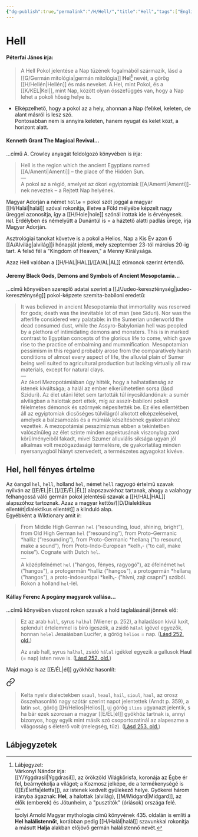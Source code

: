 ```yaml
---
{"dg-publish":true,"permalink":"/H/Hell/","title":"Hell","tags":["Englishtexttranslated","containstransclusions"],"created":"2024-11-20T04:58","updated":"2025-09-21T16:41"}
---
```



# Hell

#### Péterfai János írja:

> A Hell Pokol jelentése a Nap tüzének fogalmából származik, lásd a [[G/Germán mitológia\|germán mitológia]] **Hel**[^1] nevét, a görög [[H/Hellén\|Hellén]] és más neveket. A Hel, mint Pokol, és a [[K/KEL\|Kel]], mint Nap, között olyan összefüggés van, hogy a Nap lehet a pokoli hőség helye is.  
- Elképzelhető, hogy a pokol az a hely, ahonnan a Nap (fel)kel, keleten, de alant másról is lesz szó.  
Pontosabban nem is annyira keleten, hanem nyugat és kelet közt, a horizont alatt.  

#### Kenneth Grant The Magical Revival...

...című A. Crowley anyagát feldolgozó könyvében is írja:  
> Hell is the region which the ancient Egyptians named [[A/Amenti\|Amenti]] – the place of the Hidden Sun.  
> —  
> A pokol az a régió, amelyet az ókori egyiptomiak [[A/Amenti\|Amenti]]-nek neveztek – a Rejtett Nap helyének.

Magyar Adorján a német `hölle` = pokol szót joggal a magyar [[H/Halál\|halál]] szóval rokonítja, illetve a Föld mélyébe képzelt nagy üreggel azonosítja, így a [[H/Hole\|hole]] szónál írottak ide is érvényesek.  
`Hél` Erdélyben és némelyütt a Dunántúl is = a háztető alatti padlás ürege, írja Magyar Adorján.  

Asztrológiai tanokat követve is a pokol a Helios, Nap a Kis Év azon 6 [[A/Alvilág\|alvilág]]i hónapját jelenti, mely szeptember 23-tól március 20-ig tart. A felső fél a "Kingdom of Heaven," a Menny Királysága.  

Azaz Hell valóban a [[H/HAL\|HAL]]/[[A/AL\|AL]] etimonok szerint értendő.  



#### Jeremy Black Gods, Demons and Symbols of Ancient Mesopotamia...

...című könyvében szereplő adatai szerint a [[J/Judeo-kereszténység\|judeo-kereszténység]] pokol-képzete szemita-babiloni eredetű:  
> It was believed in ancient Mesopotamia that immortality was reserved for gods; death was the inevitable lot of man (see Siduri). Nor was the afterlife considered very palatable: in the Sumerian underworld the dead consumed dust, while the Assyro-Babylonian hell was peopled by a plethora of intimidating demons and monsters. This is in marked contrast to Egyptian concepts of the glorious life to come, which gave rise to the practice of embalming and mummification. Mesopotamian pessimism in this regard probably arose from the comparatively harsh conditions of almost every aspect of life, the alluvial plain of Sumer being well suited to agricultural production but lacking virtually all raw materials, except for natural clays.  
> —  
> Az ókori Mezopotámiában úgy hitték, hogy a halhatatlanság az istenek kiváltsága; a halál az ember elkerülhetetlen sorsa (lásd Sziduri). Az élet utáni létet sem tartották túl ínycsiklandónak: a sumér alvilágban a halottak port ettek, míg az asszír-babiloni pokolt félelmetes démonok és szörnyek népesítették be. Ez éles ellentétben áll az egyiptomiak dicsőséges túlvilágról alkotott elképzeléseivel, amelyek a balzsamozás és a múmiák készítésének gyakorlatához vezettek. A mezopotámiai pesszimizmus ebben a tekintetben valószínűleg az élet szinte minden aspektusának viszonylag zord körülményeiből fakadt, mivel Szumer alluviális síksága ugyan jól alkalmas volt mezőgazdasági termelésre, de gyakorlatilag minden nyersanyagból hiányt szenvedett, a természetes agyagokat kivéve.  

## Hel, hell fényes értelme

Az óangol `hel`, `hell`, holland `hel`, német `hell` ragyogó értelmű szavak nyilván az [[E/EL\|EL]]/[[E/ÉL\|ÉL]] alapszavakhoz tartanak, ahogy a valahogy felhangossá váló germán pokol jelentésű szavak a [[H/HAL\|HAL]] alapszóhoz tartoznak. Azaz a magyar kettős/[[D/Dialektikus ellentét\|dialektikus ellentét]] a kiinduló alap.  
Egyébként a Wiktionary amit ír:  
> From Middle High German `hel` (“resounding, loud, shining, bright”), from Old High German `hel` (“resounding”), from Proto-Germanic \*halliz (“resounding”), from Proto-Germanic \*hellaną (“to resound, make a sound”), from Proto-Indo-European \*kelh₁- (“to call, make noise”). Cognate with Dutch `hel`.  
> —  
> A középfelnémet `hel` ("hangos, fényes, ragyogó"), az ófelnémet `hel` ("hangos"), a protogermán \*halliz ("hangos"), a protogermán \*hellaną ("hangos"), a proto-indoeurópai \*kelh₁- ("hívni, zajt csapni") szóból. Rokon a holland `hel`-lel.  

#### Kállay Ferenc A pogány magyarok vallása...

...című könyvében viszont rokon szavak a hold taglalásánál jönnek elő:
> Ez az arab `hall`, syrus `halhal` (Wiener p. 252), a haladáson kivül luxit, splenduit értelemmel is biró igeszók, a zsidó `hálal` igével egyezők, honnan `helel` Jesaiásban Lucifer, a görög `helios` = nap. ([Lásd 252. old.](zotero://open-pdf/library/items/DFI47XPY?page=252&annotation=JBGCXL99))  
>
> Az arab hall, syrus `halhal`, zsidó `hálal` igékkel egyezik a gallusok **Haul** (= nap) isten neve is. ([Lásd 252. old.](zotero://open-pdf/library/items/DFI47XPY?page=252&annotation=JSBLXPFV))  

Majd maga is az [[E/ÉL\|él]] gyökhöz hasonlít:  

<div class="transclusion internal-embed is-loaded"><a class="markdown-embed-link" href="/S/Sol/#6p2hw" aria-label="Open link"><svg xmlns="http://www.w3.org/2000/svg" width="24" height="24" viewBox="0 0 24 24" fill="none" stroke="currentColor" stroke-width="2" stroke-linecap="round" stroke-linejoin="round" class="svg-icon lucide-link"><path d="M10 13a5 5 0 0 0 7.54.54l3-3a5 5 0 0 0-7.07-7.07l-1.72 1.71"></path><path d="M14 11a5 5 0 0 0-7.54-.54l-3 3a5 5 0 0 0 7.07 7.07l1.71-1.71"></path></svg></a><div class="markdown-embed">



> Kelta nyelv dialectekben `ssaul`, `heaul`, `hail`, `sioul`, `haul`, az orosz összehasonlító nagy szótár szerint napot jelentettek (Arndt p. 359), a latin `sol`, görög [[H/Helios\|Helios]], uj görög `ilios` ugyanazt jelentik, s ha bár ezek szorosan a magyar [[E/ÉL\|él]] gyökhöz tartnak is, annyi bizonyos, hogy egyik mint másik szó csoportozatinál az alapeszme a világosság s életerő volt (melegség, tűz). ([Lásd 253. old.](zotero://open-pdf/library/items/DFI47XPY?page=253&annotation=TQZCEB8X)) 

</div></div>



## Lábjegyzetek

[^1]: Lábjegyzet:  
Várkonyi Nándor írja:  
[[Y/Yggdrasil\|Yggdrasil]], az örökzöld Világkőrisfa, koronája az Égbe ér fel, beárnyékolja a világot; a Kozmosz jelképe, de a termékenységé is ([[E/Életfa\|életfa]]), az istenek kedvelt gyülekező helye. Gyökerei három irányba ágaznak: **Hel**, a halottak (alvilág), [[M/Midgard\|Midgard]], az élők (emberek) és Jötunheim, a "pusztítók" (óriások) országa felé.  
—  
Ipolyi Arnold Magyar mythologia című könyvének 435. oldalán is említi a **Hel halálistennő**t, korábban pedig [[H/Halál\|halál]] szavunkkal rokonítja a másutt **Halja** alakban előjövő germán halálistennő nevét.  
